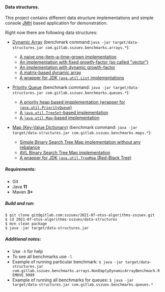 #### Data structures.

This project contains different data structure implementations and simple
console [JMH](https://openjdk.java.net/projects/code-tools/jmh) based application for demonstration.

Right now there are following data structures:

- [Dynamic Array](src/main/java/com/gitlab/sszuev/arrays/DynamicArray.java) (benchmark command:`java -jar target/data-structures.jar com.gitlab.sszuev.benchmarks.arrays.*`):
  * [A naive one-item-a-time-grown implementation](src/main/java/com/gitlab/sszuev/arrays/SimpleDynamicArray.java)
  * [An implementation with fixed growth-factor (so called "vector")](src/main/java/com/gitlab/sszuev/arrays/FixedVectorDynamicArray.java)
  * [An implementation with dynamic growth-factor](src/main/java/com/gitlab/sszuev/arrays/FactorVectorDynamicArray.java)
  * [A matrix-based dynamic array](src/main/java/com/gitlab/sszuev/arrays/MatrixDynamicArray.java)
  * [A wrapper for JDK `java.util.List` implementations](src/main/java/com/gitlab/sszuev/arrays/JDKListDynamicArray.java)

- [Priority Queue](src/main/java/com/gitlab/sszuev/queues/PriorityQueue.java) (benchmark command: `java -jar target/data-structures.jar com.gitlab.sszuev.benchmarks.queues.*`):
  * [A priority heap based impplementation (wrapper for `java.util.PriorityQueue`)](src/main/java/com/gitlab/sszuev/queues/HeapPriorityQueue.java)
  * [A `java.util.TreeSet`-based implementation](src/main/java/com/gitlab/sszuev/queues/TreeSetPriorityQueue.java)
  * [A `java.util.Map`-based implementation](src/main/java/com/gitlab/sszuev/queues/MapPriorityQueue.java)
  
- [Map (Key-Value Dictionary)](src/main/java/com/gitlab/sszuev/maps/SimpleMap.java) (benchmark command: `java -jar target/data-structures.jar com.gitlab.sszuev.benchmarks.maps.*`):
  * [Simple Binary Search Tree Map implementation without any rebalance](src/main/java/com/gitlab/sszuev/maps/BSTSimpleMap.java)
  * [AVL Binary Search Tree Map implementation](src/main/java/com/gitlab/sszuev/maps/AVLTSimpleMap.java)
  * [A wrapper for JDK `java.util.TreeMap` (Red-Black Tree)](src/main/java/com/gitlab/sszuev/maps/JDKTreeSimpleMap.java)

##### Requirements:

- Git
- Java **11**
- Maven **3+**

##### Build and run:

```
$ git clone git@gitlab.com:sszuev/2021-07-otus-algorithms-sszuev.git
$ cd 2021-07-otus-algorithms-sszuev/data-structures
$ mvn clean package
$ java -jar target/data-structures.jar
```

##### Additional notes:

- Use `-h` for help
- To see all benchmarks use `-l`
- Example of running particular benchmark: `$ java -jar target/data-structures.jar com.gitlab.sszuev.benchmarks.arrays.NonEmptyDynamicArrayBenchmark.REMOVE_9999`
- Example of running all benchmarks for queues: `$ java -jar target/data-structures.jar com.gitlab.sszuev.benchmarks.queues.*`